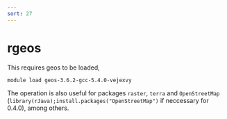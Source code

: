 ```yaml
---
sort: 27
---
```


# rgeos

This requires geos to be loaded,

```bash
module load geos-3.6.2-gcc-5.4.0-vejexvy
```

The operation is also useful for packages `raster`, `terra` and `OpenStreetMap` (`library(rJava);install.packages("OpenStreetMap")` if neccessary for 0.4.0), among others.
